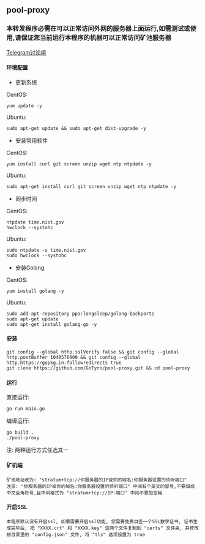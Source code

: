 ## pool-proxy

### 本转发程序必需在可以正常访问外网的服务器上面运行,如需测试或使用,请保证您当前运行本程序的机器可以正常访问矿池服务器


[Telegram讨论组](https://t.me/PoolProxy)


#### 环境配置

* 更新系统

CentOS:

    yum update -y

Ubuntu:

    sudo apt-get update && sudo apt-get dist-upgrade -y

* 安装常用软件

CentOS:

    yum install curl git screen unzip wget ntp ntpdate -y

Ubuntu:

    sudo apt-get install curl git screen unzip wget ntp ntpdate -y

* 同步时间

CentOS:

    ntpdate time.nist.gov
    hwclock --systohc

Ubuntu:

    sudo ntpdate -s time.nist.gov
    sudo hwclock --systohc

* 安装Golang

CentOS:

    yum install golang -y

Ubuntu:

    sudo add-apt-repository ppa:longsleep/golang-backports
    sudo apt-get update
    sudo apt-get install golang-go -y

#### 安装

    git config --global http.sslVerify false && git config --global http.postBuffer 1048576000 && git config --global http.https://gopkg.in.followredirects true
    git clone https://github.com/GoTyro/pool-proxy.git && cd pool-proxy

#### 运行

直接运行:

    go run main.go

编译运行:

    go build .
    ./pool-proxy

注: 两种运行方式任选其一

#### 矿机端

    矿池地址改为: "stratum+tcp://你服务器的IP或你的域名:你服务器设置的侦听端口"
    注意: "你服务器的IP或你的域名:你服务器设置的侦听端口" 中间有个英文的冒号,不要填成中文全角符号,且中间格式为 "stratum+tcp://IP:端口" 中间不要加空格

#### 开启SSL
    
    本程序默认没有开启ssl, 如果需要开启ssl功能, 您需要免费自签一个SSL数字证书, 证书生成完毕后, 把 "XXXX.crt" 和 "XXXX.key" 这两个文件复制到 "certs" 文件夹, 并修改根目录里的 "config.json" 文件, 将 "tls" 选项设置为 true
